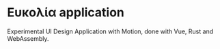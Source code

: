 # Ευκολία application

Experimental UI Design Application with Motion, done with Vue, Rust and WebAssembly.
